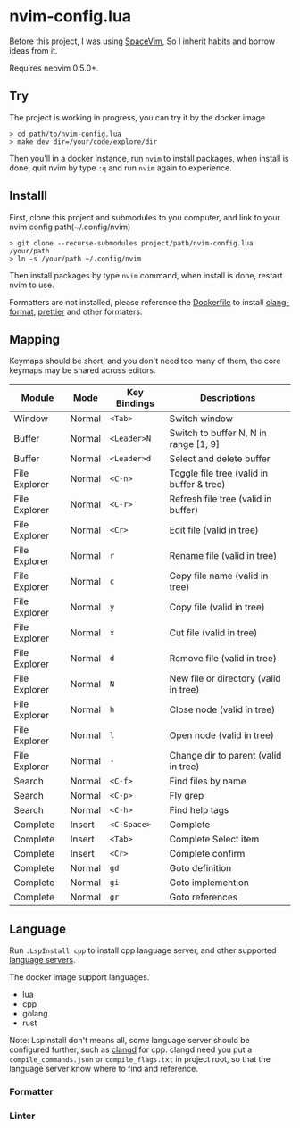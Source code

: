 # nvim-config.lua

Before this project, I was using [SpaceVim][spacevim], So I inherit habits and borrow ideas from it.

Requires neovim 0.5.0+.

## Try

The project is working in progress, you can try it by the docker image

```
> cd path/to/nvim-config.lua
> make dev dir=/your/code/explore/dir
```

Then you'll in a docker instance, run `nvim` to install packages, when install is done, quit nvim by
type `:q` and run `nvim` again to experience.

## Installl

First, clone this project and submodules to you computer, and link to your nvim config path(~/.config/nvim)

```
> git clone --recurse-submodules project/path/nvim-config.lua /your/path
> ln -s /your/path ~/.config/nvim
```

Then install packages by type `nvim` command, when install is done, restart nvim to use.

Formatters are not installed, please reference the [Dockerfile][dockerfile] to install [clang-format][clang-format],
[prettier][prettier] and other formaters.

## Mapping

Keymaps should be short, and you don't need too many of them, the core keymaps may be shared across editors.

| Module        | Mode   | Key Bindings | Descriptions                              |
| ------------- | ------ | ------------ | ----------------------------------------- |
| Window        | Normal | `<Tab>`      | Switch window                             |
| Buffer        | Normal | `<Leader>N`  | Switch to buffer N, N in range [1, 9]     |
| Buffer        | Normal | `<Leader>d`  | Select and delete buffer                  |
| File Explorer | Normal | `<C-n>`      | Toggle file tree (valid in buffer & tree) |
| File Explorer | Normal | `<C-r>`      | Refresh file tree (valid in buffer)       |
| File Explorer | Normal | `<Cr>`       | Edit file (valid in tree)                 |
| File Explorer | Normal | `r`          | Rename file (valid in tree)               |
| File Explorer | Normal | `c`          | Copy file name (valid in tree)            |
| File Explorer | Normal | `y`          | Copy file (valid in tree)                 |
| File Explorer | Normal | `x`          | Cut file (valid in tree)                  |
| File Explorer | Normal | `d`          | Remove file (valid in tree)               |
| File Explorer | Normal | `N`          | New file or directory (valid in tree)     |
| File Explorer | Normal | `h`          | Close node (valid in tree)                |
| File Explorer | Normal | `l`          | Open node (valid in tree)                 |
| File Explorer | Normal | `-`          | Change dir to parent (valid in tree)      |
| Search        | Normal | `<C-f>`      | Find files by name                        |
| Search        | Normal | `<C-p>`      | Fly grep                                  |
| Search        | Normal | `<C-h>`      | Find help tags                            |
| Complete      | Insert | `<C-Space>`  | Complete                                  |
| Complete      | Insert | `<Tab>`      | Complete Select item                      |
| Complete      | Insert | `<Cr>`       | Complete confirm                          |
| Complete      | Normal | `gd`         | Goto definition                           |
| Complete      | Normal | `gi`         | Goto implemention                         |
| Complete      | Normal | `gr`         | Goto references                           |

## Language

Run `:LspInstall cpp` to install cpp language server, and other supported [language servers][lsp-servers].

The docker image support languages.

- lua
- cpp
- golang
- rust

Note: LspInstall don't means all, some language server should be configured further, such as [clangd][clangd]
for cpp. clangd need you put a `compile_commands.json` or `compile_flags.txt` in project root, so that the
language server know where to find and reference.

### Formatter

### Linter

[spacevim]: https://github.com/SpaceVim/SpaceVim
[lsp-servers]: https://github.com/kabouzeid/nvim-lspinstall#bundled-installers
[dockerfile]: Dockerfile
[clang-format]: https://clang.llvm.org/docs/ClangFormat.html
[prettier]: https://prettier.io
[clangd]: https://clangd.llvm.org/installation.html
